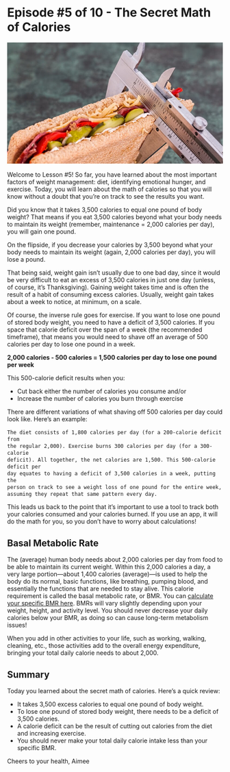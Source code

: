 # Episode #5 of 10 - The Secret Math of Calories

![](episode-05.jpg)

Welcome to Lesson #5! So far, you have learned about the most important factors of weight management: diet, identifying emotional hunger, and exercise. Today, you will learn about the math of calories so that you will know without a doubt that you’re on track to see the results you want.

Did you know that it takes 3,500 calories to equal one pound of body weight? That means if you eat 3,500 calories beyond what your body needs to maintain its weight (remember, maintenance = 2,000 calories per day), you will gain one pound.

On the flipside, if you decrease your calories by 3,500 beyond what your body needs to maintain its weight (again, 2,000 calories per day), you will lose a pound.

That being said, weight gain isn’t usually due to one bad day, since it would be very difficult to eat an excess of 3,500 calories in just one day (unless, of course, it’s Thanksgiving). Gaining weight takes time and is often the result of a habit of consuming excess calories. Usually, weight gain takes about a week to notice, at minimum, on a scale.

Of course, the inverse rule goes for exercise. If you want to lose one pound of stored body weight, you need to have a deficit of 3,500 calories. If you space that calorie deficit over the span of a week (the recommended timeframe), that means you would need to shave off an average of 500 calories per day to lose one pound in a week.

**2,000 calories - 500 calories = 1,500 calories per day to lose one pound per week**

This 500-calorie deficit results when you:

- Cut back either the number of calories you consume and/or
- Increase the number of calories you burn through exercise

There are different variations of what shaving off 500 calories per day could look like. Here’s an example:

	The diet consists of 1,800 calories per day (for a 200-calorie deficit from
	the regular 2,000). Exercise burns 300 calories per day (for a 300-calorie
	deficit). All together, the net calories are 1,500. This 500-calorie deficit per
	day equates to having a deficit of 3,500 calories in a week, putting the
	person on track to see a weight loss of one pound for the entire week,
	assuming they repeat that same pattern every day.

This leads us back to the point that it’s important to use a tool to track both your calories consumed and your calories burned. If you use an app, it will do the math for you, so you don’t have to worry about calculations!

## Basal Metabolic Rate

The (average) human body needs about 2,000 calories per day from food to be able to maintain its current weight. Within this 2,000 calories a day, a very large portion—about 1,400 calories (average)—is used to help the body do its normal, basic functions, like breathing, pumping blood, and essentially the functions that are needed to stay alive. This calorie requirement is called the basal metabolic rate, or BMR. You can [calculate your specific BMR here](http://www.calculator.net/bmr-calculator.html). BMRs will vary slightly depending upon your weight, height, and activity level. You should never decrease your daily calories below your BMR, as doing so can cause long-term metabolism issues!

When you add in other activities to your life, such as working, walking, cleaning, etc., those activities add to the overall energy expenditure, bringing your total daily calorie needs to about 2,000.

## Summary

Today you learned about the secret math of calories. Here’s a quick review:

- It takes 3,500 excess calories to equal one pound of body weight.
- To lose one pound of stored body weight, there needs to be a deficit of 3,500 calories.
- A calorie deficit can be the result of cutting out calories from the diet and increasing exercise.
- You should never make your total daily calorie intake less than your specific BMR.

Cheers to your health, Aimee
